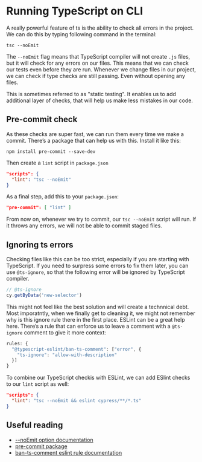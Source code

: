 # Running TypeScript on CLI

A really powerful feature of ts is the ability to check all errors in the project. We can do this by typing following command in the terminal:

```
tsc --noEmit
```

The `--noEmit` flag means that TypeScript compiler will not create `.js` files, but it will check for any errors on our files. This means that we can check our tests even before they are run. Whenever we change files in our project, we can check if type checks are still passing. Even without opening any files.

This is sometimes referred to as "static testing". It enables us to add additional layer of checks, that will help us make less mistakes in our code.

## Pre-commit check
As these checks are super fast, we can run them every time we make a commit. There’s a package that can help us with this. Install it like this:

```
npm install pre-commit --save-dev
```

Then create a `lint` script in `package.json`
```json
"scripts": {
  "lint": "tsc --noEmit"
}
```

As a final step, add this to your `package.json`:
```json
"pre-commit": [ "lint" ]
```

From now on, whenever we try to commit, our `tsc --noEmit` script will run. If it throws any errors, we will not be able to commit staged files.

## Ignoring ts errors
Checking files like this can be too strict, especially if you are starting with TypeScript. If you need to surpress some errors to fix them later, you can use `@ts-ignore`, so that the following error will be ignored by TypeScript compiler.

```ts
// @ts-ignore
cy.getByData('new-selector')
```

This might not feel like the best solution and will create a technnical debt. Most imporatntly, when we finally get to cleaning it, we might not remember why is this ignore rule there in the first place. ESLint can be a great help here. There’s a rule that can enforce us to leave a comment with a `@ts-ignore` comment to give it more context:

```js
rules: {
  "@typescript-eslint/ban-ts-comment": ["error", {
    "ts-ignore": "allow-with-description"
  }]
}
```

To combine our TypeScript checkis with ESLint, we can add ESlint checks to our `lint` script as well:

```json
"scripts": {
  "lint": "tsc --noEmit && eslint cypress/**/*.ts"
}
```

## Useful reading
- [--noEmit option documentation](https://www.typescriptlang.org/tsconfig#noEmit)
- [pre-commit package](https://www.npmjs.com/package/pre-commit)
- [ban-ts-comment eslint rule documentation](https://typescript-eslint.io/rules/ban-ts-comment/)